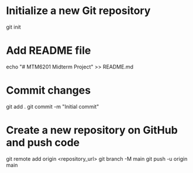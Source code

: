 # Initialize a new Git repository
git init

# Add README file
echo "# MTM6201 Midterm Project" >> README.md

# Commit changes
git add .
git commit -m "Initial commit"

# Create a new repository on GitHub and push code
git remote add origin <repository_url>
git branch -M main
git push -u origin main

